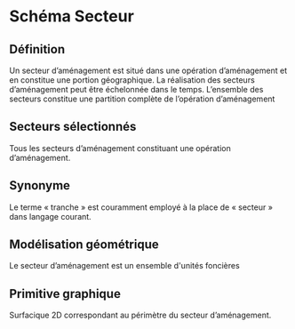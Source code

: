 # Schéma Secteur

## Définition
Un secteur d’aménagement est situé dans une opération d’aménagement et en constitue une portion géographique. La réalisation des secteurs d’aménagement peut être échelonnée dans le temps.
L’ensemble des secteurs constitue une partition complète de l’opération d’aménagement

## Secteurs sélectionnés
Tous les secteurs d’aménagement constituant une opération d’aménagement.

## Synonyme
Le terme « tranche » est couramment employé à la place de « secteur » dans langage courant.

## Modélisation géométrique
Le secteur d’aménagement est un ensemble d'unités foncières

## Primitive graphique
Surfacique 2D correspondant au périmètre du secteur d’aménagement.
